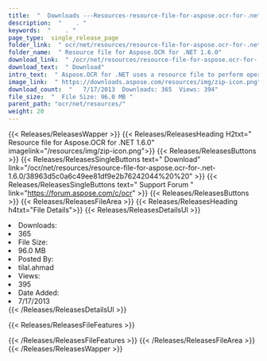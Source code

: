 ```yaml
---
title:  "  Downloads ---Resources-resource-file-for-aspose.ocr-for-.net-1.6.0 . " 
description:  "    . " 
keywords:  "    . " 
page_type:  single_release_page
folder_link:  " ocr/net/resources/resource-file-for-aspose.ocr-for-.net-1.6.0/"
folder_name:  " Resource file for Aspose.OCR for .NET 1.6.0"
download_link:  " /ocr/net/resources/resource-file-for-aspose.ocr-for-.net-1.6.0/38963d5c0a6c49ee81df9e2b76242044"
download_text:  " Download"
intro_text:  " Aspose.OCR for .NET uses a resource file to perform operations against the image..."
image_link:  " https://downloads.aspose.com/resources/img/zip-icon.png"
download_count:  "   7/17/2013  Downloads: 365  Views: 394"
file_size:  "  File Size: 96.0 MB "
parent_path: "ocr/net/resources/"
weight: 20 
---
```


{{< Releases/ReleasesWapper >}}
  {{< Releases/ReleasesHeading H2txt=" Resource file for Aspose.OCR for .NET 1.6.0" imagelink="/resources/img/zip-icon.png">}}
  {{< Releases/ReleasesButtons >}}
    {{< Releases/ReleasesSingleButtons text=" Download" link="/ocr/net/resources/resource-file-for-aspose.ocr-for-.net-1.6.0/38963d5c0a6c49ee81df9e2b76242044%20%20" >}}
    {{< Releases/ReleasesSingleButtons text=" Support Forum " link="https://forum.aspose.com/c/ocr" >}}
  {{< Releases/ReleasesButtons >}}
  {{< Releases/ReleasesFileArea >}}
    {{< Releases/ReleasesHeading h4txt="File Details">}}
    {{< Releases/ReleasesDetailsUl >}}
             <li>Downloads:</li><li>365</li><li>File Size:</li><li>96.0 MB</li><li>Posted By:</li><li>tilal.ahmad</li><li>Views:</li><li>395</li><li>Date Added:</li><li>7/17/2013</li>
    {{< /Releases/ReleasesDetailsUl >}}

  {{< Releases/ReleasesFileFeatures >}}
      
  {{< /Releases/ReleasesFileFeatures >}}
 {{< /Releases/ReleasesFileArea >}}
{{< /Releases/ReleasesWapper >}}


